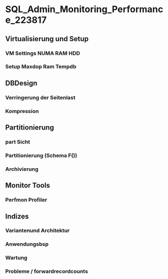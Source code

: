 # SQL_Admin_Monitoring_Performance_223817
 

 ## Virtualisierung und Setup
 ### VM Settings NUMA RAM HDD
 ### Setup Maxdop Ram Tempdb 

 ## DBDesign
 ### Verringerung der Seitenlast
 ### Kompression

 ## Partitionierung
 ### part Sicht
 ### Partitionierung (Schema F())
 ### Archivierung

 ## Monitor Tools
 ### Perfmon Profiler

 ## Indizes
 ### Variantenund Architektur
### Anwendungsbsp
### Wartung
### Probleme / forwardrecordcounts
